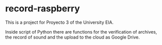 # record-raspberry

This is a project for Proyecto 3 of the University EIA.

Inside script of Python there are functions for the verification of archives, the record of sound and the upload to the cloud as Google Drive.
